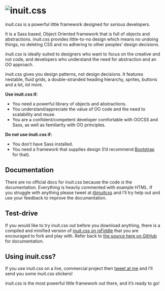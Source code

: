 # ![inuit.css](http://csswizardry.com/inuitcss/img/logo.jpg)

inuit.css is a powerful little framework designed for _serious_ developers.

It is a Sass based, Object Oriented framework that is full of objects and abstractions. inuit.css provides little-to-no design which means no undoing things, no deleting CSS and no adhering to other peoples’ design decisions.

inuit.css is ideally suited to designers who want to focus on the creative and not code, and developers who understand the need for abstraction and an OO approach.

inuit.css gives you design patterns, not design decisions. It features nestable, fluid grids, a double-stranded heading hierarchy, sprites, buttons and a lot, _lot_ more.


**Use inuit.css if:**

* You need a powerful library of objects and abstractions.
* You understand/appreciate the value of OO code and the need to scalability and reuse.
* You are a confident/competent developer comfortable with OOCSS and Sass, as well as familiarity with OO principles.

**Do not use inuit.css if:**

* You don’t have Sass installed.
* You need a framework that supplies design (I’d recommend [Bootstrap](http://twitter.github.com/bootstrap/) for that).

## Documentation

There are no official docs for inuit.css because the code _is_ the documentation. Everything is heavily commented with example HTML. If you struggle with anything please tweet at [@inuitcss](http://twitter.com/inuitcss) and I’ll try help out and use your feedback to improve the documentation.

## Test-drive

If you would like to try inuit.css out before you download anything, there is a compiled and minified version of [inuit.css on jsFiddle](http://jsfiddle.net/csswizardry/RJqdH/) that you are encouraged to fork and play with. Refer back to [the source here on GitHub](https://github.com/csswizardry/inuit.css/blob/master/inuit.css/inuit.scss) for documentation.

## Using inuit.css?

If you use inuit.css on a live, commercial project then [tweet at me](http://twitter.com/inuitcss) and I’ll send you some inuit.css stickers!

inuit.css is the most powerful little framework out there, and it’s ready to go!